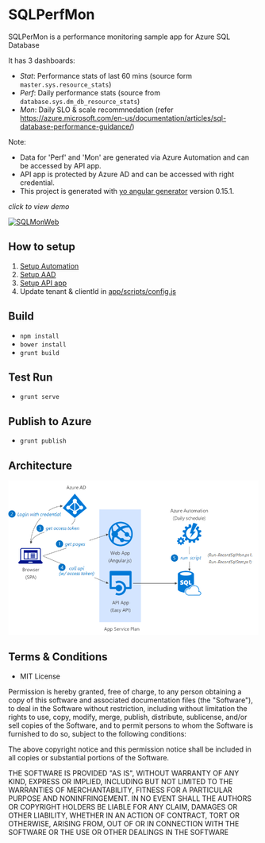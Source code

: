 # SQLPerfMon

SQLPerMon is a performance monitoring sample app for Azure SQL Database

It has 3 dashboards:

* _Stat_: Performance stats of last 60 mins (source form `master.sys.resource_stats`)
* _Perf_: Daily performance stats (source from `database.sys.dm_db_resource_stats`) 
* _Mon_: Daily SLO & scale recommnedation (refer https://azure.microsoft.com/en-us/documentation/articles/sql-database-performance-guidance/)

Note: 

* Data for 'Perf' and 'Mon' are generated via Azure Automation and can be accessed by API app.
* API app is protected by Azure AD and can be accessed with right credential.
* This project is generated with [yo angular generator](https://github.com/yeoman/generator-angular)
version 0.15.1.

_click to view demo_

[![SQLMonWeb](https://img.youtube.com/vi/Fe4GNGS_0kc/0.jpg)](https://youtu.be/Fe4GNGS_0kc)

## How to setup

1. [Setup Automation](/doc/1_Automation_PS/)
2. [Setup AAD](/doc/2_AAD)
3. [Setup API app](/doc/3_EasyAPI/)
4. Update tenant & clientId in [app/scripts/config.js](app/scripts/config.js)

## Build

* ` npm install `
* ` bower install `
* ` grunt build `

## Test Run

* ` grunt serve `

## Publish to Azure

* ` grunt publish `

## Architecture

![SQLMonWeb](/doc/pix/architecture.png)

## Terms & Conditions
* MIT License

Permission is hereby granted, free of charge, to any person obtaining a copy of this software and associated documentation files (the "Software"), to deal in the Software without restriction, including without limitation the rights to use, copy, modify, merge, publish, distribute, sublicense, and/or sell copies of the Software, and to permit persons to whom the Software is furnished to do so, subject to the following conditions:

The above copyright notice and this permission notice shall be included in all copies or substantial portions of the Software.

THE SOFTWARE IS PROVIDED "AS IS", WITHOUT WARRANTY OF ANY KIND, EXPRESS OR IMPLIED, INCLUDING BUT NOT LIMITED TO THE WARRANTIES OF MERCHANTABILITY, FITNESS FOR A PARTICULAR PURPOSE AND NONINFRINGEMENT. IN NO EVENT SHALL THE AUTHORS OR COPYRIGHT HOLDERS BE LIABLE FOR ANY CLAIM, DAMAGES OR OTHER LIABILITY, WHETHER IN AN ACTION OF CONTRACT, TORT OR OTHERWISE, ARISING FROM, OUT OF OR IN CONNECTION WITH THE SOFTWARE OR THE USE OR OTHER DEALINGS IN THE SOFTWARE


